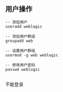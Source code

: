 ## 用户操作



```sqlite
-- 添加用户
useradd weblogic

-- 添加用户群组
groupadd web

-- 设置用户群组
usermod -g web weblogic

-- 修改用户密码
passwd weblogic

```



## 

不能登录


